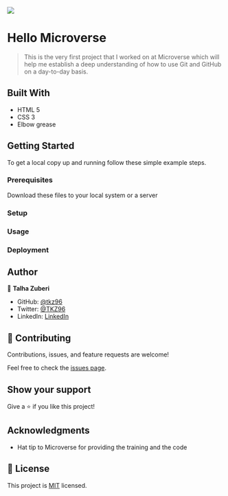 ![](https://img.shields.io/badge/Microverse-blueviolet)

# Hello Microverse

> This is the very first project that I worked on at Microverse which will help me establish a deep understanding of how to use Git and GitHub on a day-to-day basis.

## Built With

- HTML 5
- CSS 3
- Elbow grease

## Getting Started

To get a local copy up and running follow these simple example steps.

### Prerequisites
Download these files to your local system or a server

### Setup

### Usage

### Deployment

## Author

👤 **Talha Zuberi**

- GitHub: [@tkz96](https://github.com/tkz96)
- Twitter: [@TKZ96](https://twitter.com/tkz96)
- LinkedIn: [LinkedIn](https://linkedin.com/in/talha-zuberi)

## 🤝 Contributing

Contributions, issues, and feature requests are welcome!

Feel free to check the [issues page](../../issues/).

## Show your support

Give a ⭐️ if you like this project!

## Acknowledgments

- Hat tip to Microverse for providing the training and the code

## 📝 License

This project is [MIT](./MIT.md) licensed.
